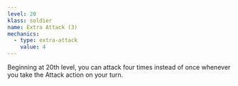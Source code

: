 ```yaml
---
level: 20
klass: soldier
name: Extra Attack (3)
mechanics:
  - type: extra-attack
    value: 4
---
```

Beginning at 20th level, you can attack four times instead of once whenever you take the Attack action on your turn.
